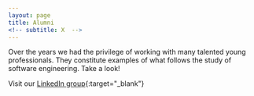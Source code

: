 ```yaml
---
layout: page
title: Alumni
<!-- subtitle: X  -->
---
```


Over the years we had the privilege of working with many talented young professionals. They constitute examples of what follows the study of software engineering. Take a look!

Visit our [LinkedIn group](https://www.linkedin.com/groups/4837822){:target="_blank"}
